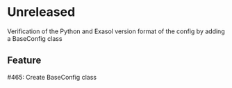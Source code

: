 # Unreleased

Verification of the Python and Exasol version format of the config by adding a BaseConfig class

## Feature

#465: Create BaseConfig class